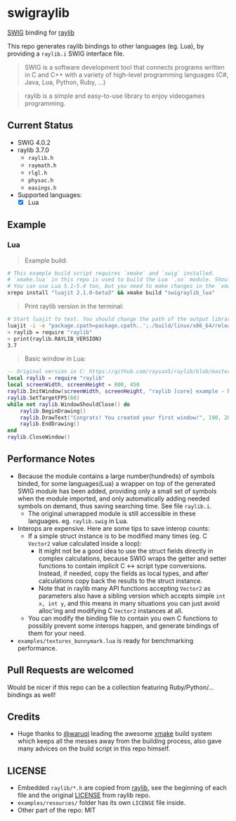 # swigraylib #

[SWIG](http://www.swig.org/) binding for [raylib](https://www.raylib.com/index.html)

This repo generates raylib bindings to other languages (eg. Lua), by providing a `raylib.i` SWIG interface file.

> SWIG is a software development tool that connects programs written in C and C++ with a variety of high-level programming languages (C#, Java, Lua, Python, Ruby, ...)

> raylib is a simple and easy-to-use library to enjoy videogames programming.

## Current Status ##

- SWIG 4.0.2
- raylib 3.7.0
    - `raylib.h`
    - `raymath.h`
    - `rlgl.h`
    - `physac.h`
    - `easings.h`
- Supported languages:
    - [x] Lua

## Example ##

### Lua ###

> Example build:
```sh
# This example build script requires `xmake` and `swig` installed.
# `xmake.lua` in this repo is used to build the Lua `.so` module. Should work on Windows as well to build a `.dll`.
# You can use Lua 5.1~5.4 too, but you need to make changes in the `xmake.lua` accordingly.
xrepo install "luajit 2.1.0-beta3" && xmake build "swigraylib_lua"
```

> Print raylib version in the terminal:
```sh
# Start luajit to test. You should change the path of the output library accordingly.
luajit -i -e "package.cpath=package.cpath..';./build/linux/x86_64/release/swig?_lua.so'"
> raylib = require "raylib"
> print(raylib.RAYLIB_VERSION)
3.7
```

> Basic window in Lua:
```lua
-- Original version in C: https://github.com/raysan5/raylib/blob/master/examples/core/core_basic_window.c, by Ramon Santamaria (@raysan5)
local raylib = require "raylib"
local screenWidth, screenHeight = 800, 450
raylib.InitWindow(screenWidth, screenHeight, "raylib [core] example - basic window")
raylib.SetTargetFPS(60)
while not raylib.WindowShouldClose() do
    raylib.BeginDrawing()
    raylib.DrawText("Congrats! You created your first window!", 190, 200, 20, raylib.LIGHTGRAY)
    raylib.EndDrawing()
end
raylib.CloseWindow()
```

## Performance Notes ##

- Because the module contains a large number(hundreds) of symbols binded, for some languages(Lua) a wrapper on top of the generated SWIG module has been added, providing only a small set of symbols when the module imported, and only automatically adding needed symbols on demand, thus saving searching time. See file `raylib.i`.
    - The original unwrapped module is still accessible in these languages. eg. `raylib.swig` in Lua.
- Interops are expensive. Here are some tips to save interop counts:
    - If a simple struct instance is to be modified many times (eg. C `Vector2` value calculated inside a loop):
        - It might not be a good idea to use the struct fields directly in complex calculations, because SWIG wraps the getter and setter functions to contain implicit C <-> script type conversions. Instead, if needed, copy the fields as local types, and after calculations copy back the results to the struct instance.
        - Note that in raylib many API functions accepting `Vector2` as parameters also have a sibling version which accepts simple `int x, int y`, and this means in many situations you can just avoid alloc'ing and modifying C `Vector2` instances at all.
    - You can modify the binding file to contain you own C functions to possibly prevent some interops happen, and generate bindings of them for your need.
- `examples/textures_bunnymark.lua` is ready for benchmarking performance.

## Pull Requests are welcomed ##

Would be nicer if this repo can be a collection featuring Ruby/Python/... bindings as well!

## Credits ##

- Huge thanks to [@waruqi](https://github.com/waruqi) leading the awesome [xmake](https://github.com/xmake-io/xmake) build system which keeps all the messes away from the building process, also gave many advices on the build script in this repo himself.

## LICENSE ##

- Embedded `raylib/*.h` are copied from [raylib](https://github.com/raysan5/raylib), see the beginning of each file and the original [LICENSE](https://github.com/raysan5/raylib/blob/master/LICENSE) from raylib repo.
- `examples/resources/` folder has its own `LICENSE` file inside.
- Other part of the repo: MIT
